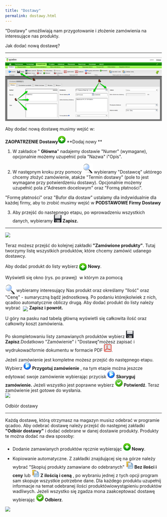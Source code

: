 ```yaml
---
title: "Dostawy"
permalink: dostawy.html
---
```

"Dostawy" umożliwiają nam przygotowanie i złożenie zamówienia na interesujące nas produkty. 

Jak dodać nową dostawę?
            

* * *

 ![](/images/Zaopatrzenie-%20dostawy.png)

Aby dodać nową dostawę musimy wejść w:

**ZAOPATRZENIE  Dostawy**![](/images/newIcon24.png) **Dodaj nowy **

1. W zakładce " **Główna**" nadajemy dostawie "Numer" (wymagane), opcjonalnie możemy uzupełnić pola "Nazwa" i"Opis".

2. W następnym kroku przy pomocy ![](/images/lupka.png) wybieramy "Dostawcę" uktórego chcemy złożyć zamówienie, atakże "Termin dostawy" (pole to jest wymagane przy potwierdzeniu dostawy). Opcjonalnie możemy uzupełnić pola z"Adresem docelowym" oraz "Formą płatności".

"Formę płatności" oraz "Bufor dla dostaw" ustalamy dla indywidualnie dla każdej firmy, aby to zrobić musimy wejść w **PODSTAWOWE  Firmy  Dostawy**

3. Aby przejść do następnego etapu, po wprowadzeniu wszystkich danych, wybieramy ![](/images/zapisz.png) **Zapisz.**

* * *

 ![](/images/zam%C3%B3wione%20produkty-%20dodaj%20nowy.png)

Teraz możesz przejść do kolejnej zakładki **"Zamówione produkty"**. Tutaj tworzymy listę wszystkich produktów, które chcemy zamówić udanego dostawcy.

Aby dodać produkt do listy wybierz <img border="0" src="/images/dodaj%20nowy.png" style="vertical-align:-8px"> <b>Nowy</b>. 
        

Wyświetli się okno (rys. po prawej)  w którym za pomocą 

<img border="0" src="/images/lupka.png" style="vertical-align:-8px"> wybieramy interesujący Nas produkt oraz określamy "Ilość" oraz "Cenę" - sumaryczną bądź jednostkową. Po podaniu którejkolwiek z nich, qcadoo automatycznie obliczy drugą. Aby dodać produkt do listy należy wybrać 
<img border="0" src="/images/zapisz%20i%20powr%C3%B3t.png" style="vertical-align:-6px"> <b>Zapisz i powrót.
</b>
            

U góry na pasku nad tabelą główną wyświetli się całkowita ilość oraz całkowity koszt zamówienia.

Po skompletowaniu listy zamawianych produktów wybierz  ![](/images/zapisz.png) **Zapisz**.Dodatkowo "Zamówienie" i "Dostawę"możesz zapisać i wydrukowaćformie dokumentu w formacie PDF ![](/images/PDF.png).

 Jeżeli zamówienie jest kompletne możesz przejść do następnego etapu. Wybierz ![](/images/startIcon24.png) **Przygotuj zamówienie** , na tym etapie można jeszcze edytować swoje zamówienie wybierając przycisk ![](/images/startIcon24.png) **Skoryguj zamówienie.** Jeżeli wszystko jest poprawne wybierz ![](/images/acceptIcon24.png) **Potwierdź**. Teraz zamówienie jest gotowe do wysłania.  
 ![](/images/Zaopatrzenie-%20Dostawy-%20Zam%C3%B3wione%20produkty.png)

Odbiór dostawy

* * *

Każdą dostawę, którą otrzymasz na magazyn musisz odebrać w programie qcadoo. Aby odebrać dostawę należy przejść do następnej zakładki **"Odbiór dostawy"** i dodać odebrane w danej dostawie produkty. Produkty te można dodać na dwa sposoby:

- Dodanie zamawianych produktów ręcznie wybierając ![](/images/dodaj%20nowy.png) **Nowy**.

- Kopiowanie automatyczne. Z zakładki znajdującej się na górze należy wybrać "Skopiuj produkty zamawiane do odebranych" ![](/images/copyIcon24.png) **Bez ilości i ceny** lub ![](/images/copyIcon24.png) **Z ilością i ceną** , po wybraniu jednej z tych opcji program sam skopuje wszystkie potrzebne dane. Dla każdego produktu uzupełnij informacje na temat odebranej ilości produktówiowystąpieniu produktów wadliwych. Jeżeli wszystko się zgadza mona zaakceptować dostawę wybierając ![](/images/acceptIcon24.png) **Odbierz**.

[![](/images/Zaopatrzenie-%20Dostawy-%20Odbi%C3%B3r%20dostawy.png)](/images/Zaopatrzenie-%20Dostawy-%20Odbi%C3%B3r%20dostawy.png)

